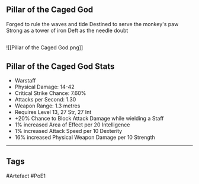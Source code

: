 ## Pillar of the Caged God
Forged to rule the waves and tide
Destined to serve the monkey's paw
Strong as a tower of iron
Deft as the needle doubt
##
![[Pillar of the Caged God.png]]
## Pillar of the Caged God Stats
- Warstaff
- Physical Damage: 14-42
- Critical Strike Chance: 7.60%
- Attacks per Second: 1.30
- Weapon Range: 1.3 metres
- Requires Level 13, 27 Str, 27 Int
- +20% Chance to Block Attack Damage while wielding a Staff
- 1% increased Area of Effect per 20 Intelligence
- 1% increased Attack Speed per 10 Dexterity
- 16% increased Physical Weapon Damage per 10 Strength


---
## Tags
#Artefact
#PoE1